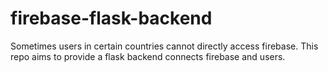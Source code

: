 # firebase-flask-backend
Sometimes users in certain countries cannot directly access firebase. This repo aims to provide a flask backend connects firebase and users. 
